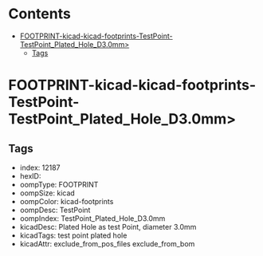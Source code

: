 



Contents
========

* [FOOTPRINT-kicad-kicad-footprints-TestPoint-TestPoint_Plated_Hole_D3.0mm>](#footprint-kicad-kicad-footprints-testpoint-testpoint_plated_hole_d30mm)
	* [Tags](#tags)

# FOOTPRINT-kicad-kicad-footprints-TestPoint-TestPoint_Plated_Hole_D3.0mm>

## Tags

- index: 12187
- hexID: 
- oompType: FOOTPRINT
- oompSize: kicad
- oompColor: kicad-footprints
- oompDesc: TestPoint
- oompIndex: TestPoint_Plated_Hole_D3.0mm
- kicadDesc: Plated Hole as test Point, diameter 3.0mm
- kicadTags: test point plated hole
- kicadAttr: exclude_from_pos_files exclude_from_bom
